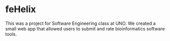 # feHelix
This was a project for Software Engineering class at UNO. We created a small web app that allowed users to submit and rate bioinformatics software tools. 
